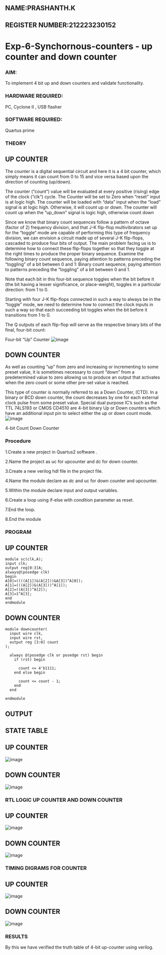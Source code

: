 ## NAME:PRASHANTH.K
## REGISTER NUMBER:212223230152


# Exp-6-Synchornous-counters - up counter and down counter 
### AIM: 
To implement 4 bit up and down counters and validate  functionality.
### HARDWARE REQUIRED:  
PC, Cyclone II , USB flasher
### SOFTWARE REQUIRED:   
Quartus prime
### THEORY 

## UP COUNTER 
The counter is a digital sequential circuit and here it is a 4 bit counter, which simply means it can count from 0 to 15 and vice versa based upon the direction of counting (up/down). 

The counter (“count“) value will be evaluated at every positive (rising) edge of the clock (“clk“) cycle.
The Counter will be set to Zero when “reset” input is at logic high.
The counter will be loaded with “data” input when the “load” signal is at logic high. Otherwise, it will count up or down.
The counter will count up when the “up_down” signal is logic high, otherwise count down

Since we know that binary count sequences follow a pattern of octave (factor of 2) frequency division, and that J-K flip-flop multivibrators set up for the “toggle” mode are capable of performing this type of frequency division, we can envision a circuit made up of several J-K flip-flops, cascaded to produce four bits of output.
The main problem facing us is to determine how to connect these flip-flops together so that they toggle at the right times to produce the proper binary sequence.
Examine the following binary count sequence, paying attention to patterns preceding the “toggling” of a bit between 0 and 1:
Binary count sequence, paying attention to patterns preceding the “toggling” of a bit between 0 and 1.

Note that each bit in this four-bit sequence toggles when the bit before it (the bit having a lesser significance, or place-weight), toggles in a particular direction: from 1 to 0.



 
 

Starting with four J-K flip-flops connected in such a way to always be in the “toggle” mode, we need to determine how to connect the clock inputs in such a way so that each succeeding bit toggles when the bit before it transitions from 1 to 0.

The Q outputs of each flip-flop will serve as the respective binary bits of the final, four-bit count:

 
 

Four-bit “Up” Counter
![image](https://user-images.githubusercontent.com/36288975/169644758-b2f4339d-9532-40c5-af40-8f4f8c942e2c.png)



## DOWN COUNTER 

As well as counting “up” from zero and increasing or incrementing to some preset value, it is sometimes necessary to count “down” from a predetermined value to zero allowing us to produce an output that activates when the zero count or some other pre-set value is reached.

This type of counter is normally referred to as a Down Counter, (CTD). In a binary or BCD down counter, the count decreases by one for each external clock pulse from some preset value. Special dual purpose IC’s such as the TTL 74LS193 or CMOS CD4510 are 4-bit binary Up or Down counters which have an additional input pin to select either the up or down count mode.
![image](https://user-images.githubusercontent.com/36288975/169644844-1a14e123-7228-4ed8-81a9-eb937dff4ac8.png)


4-bit Count Down Counter
### Procedure
1.Create a new project in Quartus2 software .

2.Name the project as uc for upcounter and dc for down counter.

3.Create a new verilog hdl file in the project file.

4.Name the module declare as dc and uc for down counter and upcounter.

5.Within the module declare input and output variables.

6.Create a loop using if-else with condition parameter as reset.

7.End the loop.

8.End the module



### PROGRAM 
## UP COUNTER
```
module sc(clk,A);
input clk;
output reg[0:3]A;
always@(posedge clk)
begin
A[0]=((((A[1])&(A[2]))&A[3])^A[0]);
A[1]=(((A[2])&(A[3]))^A[1]);
A[2]=((A[3])^A[2]);
A[3]=1^A[3];
end
endmodule
```
## DOWN COUNTER
```
module downcounter(
  input wire clk,  
  input wire rst,   
  output reg [3:0] count   
);

  always @(posedge clk or posedge rst) begin
    if (rst) begin
      
      count <= 4'b1111;
    end else begin
      
      count <= count - 1;
    end
  end

endmodule
```
## OUTPUT
## STATE TABLE
## UP COUNTER
![image](https://github.com/PRASHANTHRATHI/Exp-7-Synchornous-counters-/assets/145743120/380b1d00-f96b-4250-945e-f5f8555b9068)

## DOWN COUNTER
![image](https://github.com/PRASHANTHRATHI/Exp-7-Synchornous-counters-/assets/145743120/768819bc-f2e6-45aa-81e2-55604bfd341b)



### RTL LOGIC UP COUNTER AND DOWN COUNTER  
## UP COUNTER
![image](https://github.com/PRASHANTHRATHI/Exp-7-Synchornous-counters-/assets/145743120/68f74de5-504b-47c2-a24d-341a824c317e)

## DOWN COUNTER
![image](https://github.com/PRASHANTHRATHI/Exp-7-Synchornous-counters-/assets/145743120/811d50a1-8f1e-4c8a-8ccf-083cc1d2d417)


### TIMING DIGRAMS FOR COUNTER  
## UP COUNTER
![image](https://github.com/PRASHANTHRATHI/Exp-7-Synchornous-counters-/assets/145743120/b3b0dc39-c3a4-4e0c-8766-d7223c4ee3bc)
## DOWN COUNTER
![image](https://github.com/PRASHANTHRATHI/Exp-7-Synchornous-counters-/assets/145743120/749750ed-c5f4-429c-a3fd-2a9ff02cc8fd)

### RESULTS 
By this we have verified the truth table of 4-bit up-counter using verilog.
